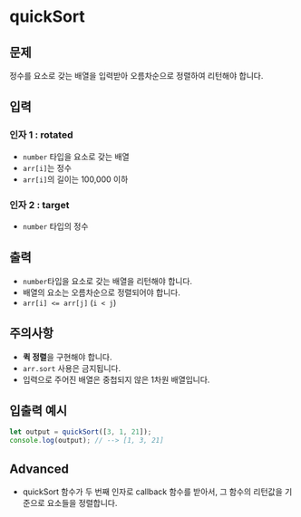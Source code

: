 quickSort
==================
## 문제

정수를 요소로 갖는 배열을 입력받아 오름차순으로 정렬하여 리턴해야 합니다.

## 입력

### 인자 1 : rotated

- `number` 타입을 요소로 갖는 배열
- `arr[i]`는 정수
- `arr[i]`의 길이는 100,000 이하

### 인자 2 : target

- `number` 타입의 정수

## 출력

- `number`타입을 요소로 갖는 배열을 리턴해야 합니다.
- 배열의 요소는 오름차순으로 정렬되어야 합니다.
- `arr[i] <= arr[j]` (`i < j`)

## 주의사항

- **퀵 정렬**을 구현해야 합니다.
- `arr.sort` 사용은 금지됩니다.
- 입력으로 주어진 배열은 중첩되지 않은 1차원 배열입니다.


## 입출력 예시

```javascript
let output = quickSort([3, 1, 21]);
console.log(output); // --> [1, 3, 21]
```

## Advanced
- quickSort 함수가 두 번째 인자로 callback 함수를 받아서, 그 함수의 리턴값을 기준으로 요소들을 정렬합니다.
